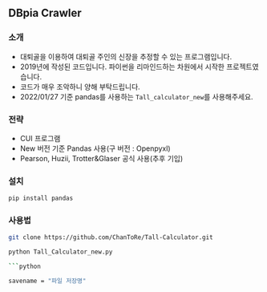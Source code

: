 ## DBpia Crawler

### 소개
 * 대퇴골을 이용하여 대퇴골 주인의 신장을 추정할 수 있는 프로그램입니다.
 * 2019년에 작성된 코드입니다. 파이썬을 리마인드하는 차원에서 시작한 프로젝트였습니다.
 * 코드가 매우 조악하니 양해 부탁드립니다.
 * 2022/01/27 기준 pandas를 사용하는 `Tall_calculator_new`를 사용해주세요.

### 전략
 * CUI 프로그램
 * New 버전 기준 Pandas 사용(구 버전 : Openpyxl)
 * Pearson, Huzii, Trotter&Glaser 공식 사용(추후 기입)

### 설치
```python
pip install pandas
```

### 사용법
```bash
git clone https://github.com/ChanToRe/Tall-Calculator.git

python Tall_Calculator_new.py

```python

savename = "파일 저장명"

```
